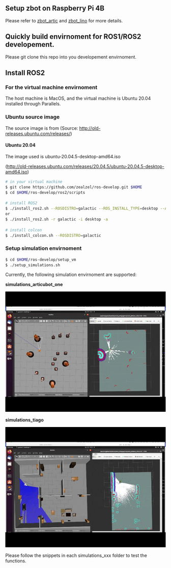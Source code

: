 ## Setup zbot on Raspberry Pi 4B

Please refer to [zbot_artic](tree/master/setup_raspberry/zbot_artic/README.md) and [zbot_lino](tree/master/setup_raspberry/zbot_lino/README.md) for more details.

## Quickly build envirnoment for ROS1/ROS2 developement.

Please git clone this repo into you developement envirnoment.

## Install ROS2

### For the virtual machine envirnoment

The host machine is MacOS, and the virtual machine is Ubuntu 20.04 installed through Parallels.

### Ubuntu source image

The source image is from (Source: http://old-releases.ubuntu.com/releases/)

#### Ubuntu 20.04

The image used is ubuntu-20.04.5-desktop-amd64.iso

(http://old-releases.ubuntu.com/releases/20.04.5/ubuntu-20.04.5-desktop-amd64.iso)

```bash
# in your virtual machine
$ git clone https://github.com/zealzel/ros-develop.git $HOME
$ cd $HOME/ros-develop/ros2/scripts

# install ROS2
$ ./install_ros2.sh --ROSDISTRO=galactic --ROS_INSTALL_TYPE=desktop --APPEND_SOURCE_SCRIPT_TO_BASHRC=true
or
$ ./install_ros2.sh -r galactic -i desktop -a

# install colcon
$ ./install_colcon.sh --ROSDISTRO=galactic
```

### Setup simulation envirnoment

```bash
$ cd $HOME/ros-develop/setup_vm
$ ./setup_simulations.sh
```

Currently, the following simulation envirnoment are supported:

**simulations_articubot_one**

![localImage](./articubot_obstacles.gif)

**simulations_tiago**

![localImage](./tiago_house.gif)

Please follow the snippets in each simulations_xxx folder to test the functions.
